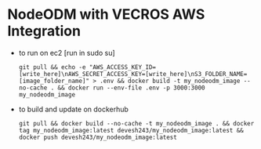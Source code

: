 # NodeODM with VECROS AWS Integration

- to run on ec2 [run in sudo su]
    ```
    git pull && echo -e "AWS_ACCESS_KEY_ID=[write_here]\nAWS_SECRET_ACCESS_KEY=[write_here]\nS3_FOLDER_NAME=[image_folder_name]" > .env && docker build -t my_nodeodm_image --no-cache . && docker run --env-file .env -p 3000:3000 my_nodeodm_image
    ```

- to build and update on dockerhub
    ```
    git pull && docker build --no-cache -t my_nodeodm_image . && docker tag my_nodeodm_image:latest devesh243/my_nodeodm_image:latest && docker push devesh243/my_nodeodm_image:latest
    ```